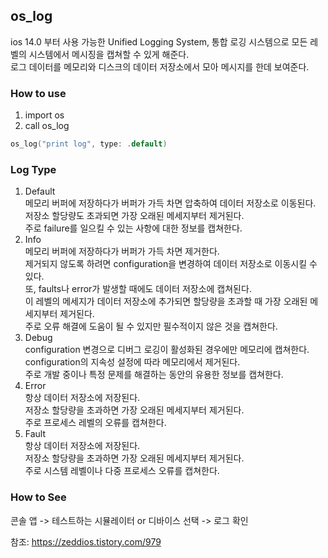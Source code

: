 ## os_log  
ios 14.0 부터 사용 가능한 Unified Logging System, 통합 로깅 시스템으로 모든 레벨의 시스템에서 메시징을 캡쳐할 수 있게 해준다.  
로그 데이터를 메모리와 디스크의 데이터 저장소에서 모아 메시지를 한데 보여준다.  
  
  
### How to use  
1. import os  
2. call os_log  
  
```swift
os_log("print log", type: .default)
```  

  
### Log Type  
1. Default  
메모리 버퍼에 저장하다가 버퍼가 가득 차면 압축하여 데이터 저장소로 이동된다.  
저장소 할당량도 초과되면 가장 오래된 메세지부터 제거된다.  
주로 failure를 일으킬 수 있는 사항에 대한 정보를 캡쳐한다.  
2. Info  
메모리 버퍼에 저장하다가 버퍼가 가득 차면 제거한다.  
제거되지 않도록 하려면 configuration을 변경하여 데이터 저장소로 이동시킬 수 있다.  
또, faults나 error가 발생할 때에도 데이터 저장소에 캡쳐된다.  
이 레벨의 메세지가 데이터 저장소에 추가되면 할당량을 초과할 때 가장 오래된 메세지부터 제거된다.  
주로 오류 해결에 도움이 될 수 있지만 필수적이지 않은 것을 캡쳐한다.  
3. Debug  
configuration 변경으로 디버그 로깅이 활성화된 경우에만 메모리에 캡쳐한다.  
configuration의 지속성 설정에 따라 메모리에서 제거된다.  
주로 개발 중이나 특정 문제를 해결하는 동안의 유용한 정보를 캡쳐한다.  
4. Error  
항상 데이터 저장소에 저장된다.  
저장소 할당량을 초과하면 가장 오래된 메세지부터 제거된다.  
주로 프로세스 레벨의 오류를 캡쳐한다.  
5. Fault  
항상 데이터 저장소에 저장된다.  
저장소 할당량을 초과하면 가장 오래된 메세지부터 제거된다.  
주로 시스템 레벨이나 다중 프로세스 오류를 캡쳐한다.  
  
### How to See  
콘솔 앱 -> 테스트하는 시뮬레이터 or 디바이스 선택 -> 로그 확인  
  
  
  
참조: https://zeddios.tistory.com/979  